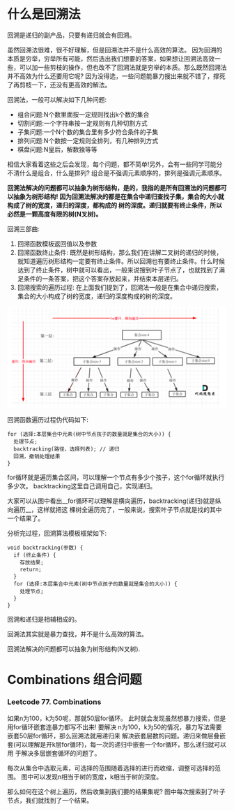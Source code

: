 # 什么是回溯法

回溯是递归的副产品，只要有递归就会有回溯。

虽然回溯法很难，很不好理解，但是回溯法并不是什么高效的算法。 因为回溯的本质是穷举，穷举所有可能，然后选出我们想要的答案，如果想让回溯法高效一些，可以加一些剪枝的操作，但也改不了回溯法就是穷举的本质。那么既然回溯法并不高效为什么还要用它呢? 因为没得选，一些问题能暴力搜出来就不错了，撑死了再剪枝一下，还没有更高效的解法。

回溯法，一般可以解决如下几种问题:  
* 组合问题:N个数里面按一定规则找出k个数的集合   
* 切割问题:一个字符串按一定规则有几种切割方式   
* 子集问题:一个N个数的集合里有多少符合条件的子集   
* 排列问题:N个数按一定规则全排列，有几种排列方式   
* 棋盘问题:N皇后，解数独等等  

相信大家看着这些之后会发现，每个问题，都不简单!另外，会有一些同学可能分不清什么是组合，什么是排列? 组合是不强调元素顺序的，排列是强调元素顺序。

__回溯法解决的问题都可以抽象为树形结构，是的，我指的是所有回溯法的问题都可以抽象为树形结构! 因为回溯法解决的都是在集合中递归查找子集，集合的大小就构成了树的宽度，递归的深度，都构成的 树的深度。递归就要有终止条件，所以必然是一颗高度有限的树(N叉树)。__

回溯三部曲: 
1. 回溯函数模板返回值以及参数  
2. 回溯函数终止条件: 既然是树形结构，那么我们在讲解二叉树的递归的时候，就知道遍历树形结构一定要有终止条件。所以回溯也有要终止条件。什么时候达到了终止条件，树中就可以看出，一般来说搜到叶子节点了，也就找到了满足条件的一条答案，把这个答案存放起来，并结束本层递归。
3. 回溯搜索的遍历过程: 在上面我们提到了，回溯法一般是在集合中递归搜索，集合的大小构成了树的宽度，递归的深度构成的树的深度。

<img src="https://github.com/Lelouch-Lamperouge-Code-Geass/LeetCode/blob/master/Problems%20arranged%20by%20algorithm/Figures/%E5%9B%9E%E6%BA%AF%E6%B3%95%20-%20%E6%A0%91.png">

回溯函数遍历过程伪代码如下:

```
for (选择:本层集合中元素(树中节点孩子的数量就是集合的大小)) { 
  处理节点;
  backtracking(路径，选择列表); // 递归
  回溯，撤销处理结果
}
```

for循环就是遍历集合区间，可以理解一个节点有多少个孩子，这个for循环就执行多少次。 backtracking这里自己调用自己，实现递归。

大家可以从图中看出__for循环可以理解是横向遍历，backtracking(递归)就是纵向遍历__，这样就把这 棵树全遍历完了，一般来说，搜索叶子节点就是找的其中一个结果了。

分析完过程，回溯算法模板框架如下:

```
void backtracking(参数) { 
  if (终止条件) {
    存放结果;
    return; 
  }
  for (选择:本层集合中元素(树中节点孩子的数量就是集合的大小)) { 
    处理节点;
  } 
}
```

回溯和递归是相辅相成的。

回溯法其实就是暴力查找，并不是什么高效的算法。

回溯法解决的问题都可以抽象为树形结构(N叉树).

# Combinations 组合问题

### Leetcode 77. Combinations

如果n为100，k为50呢，那就50层for循环。 此时就会发现虽然想暴力搜索，但是用for循环嵌套连暴力都写不出来! 要解决 n为100，k为50的情况，暴力写法需要嵌套50层for循环，那么回溯法就用递归来 解决嵌套层数的问题。递归来做层叠嵌套(可以理解是开k层for循环)，每一次的递归中嵌套一个for循环，那么递归就可以用 于解决多层嵌套循环的问题了。

每次从集合中选取元素，可选择的范围随着选择的进行而收缩，调整可选择的范围。 图中可以发现n相当于树的宽度，k相当于树的深度。

那么如何在这个树上遍历，然后收集到我们要的结果集呢? 图中每次搜索到了叶子节点，我们就找到了一个结果。

